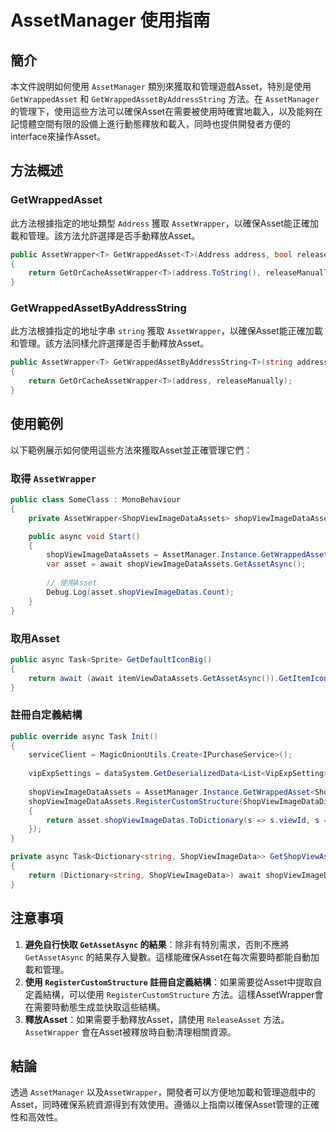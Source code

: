 # AssetManager 使用指南

## 簡介

本文件說明如何使用 `AssetManager` 類別來獲取和管理遊戲Asset，特別是使用 `GetWrappedAsset` 和 `GetWrappedAssetByAddressString` 方法。在 `AssetManager` 的管理下，使用這些方法可以確保Asset在需要被使用時確實地載入，以及能夠在記憶體空間有限的設備上進行動態釋放和載入，同時也提供開發者方便的interface來操作Asset。

## 方法概述

### GetWrappedAsset

此方法根據指定的地址類型 `Address` 獲取 `AssetWrapper`，以確保Asset能正確加載和管理。該方法允許選擇是否手動釋放Asset。

```csharp
public AssetWrapper<T> GetWrappedAsset<T>(Address address, bool releaseManually = false) where T : UnityEngine.Object
{
    return GetOrCacheAssetWrapper<T>(address.ToString(), releaseManually);
}
```

### GetWrappedAssetByAddressString

此方法根據指定的地址字串 `string` 獲取 `AssetWrapper`，以確保Asset能正確加載和管理。該方法同樣允許選擇是否手動釋放Asset。

```csharp
public AssetWrapper<T> GetWrappedAssetByAddressString<T>(string address, bool releaseManually = false) where T : UnityEngine.Object
{
    return GetOrCacheAssetWrapper<T>(address, releaseManually);
}
```

## 使用範例

以下範例展示如何使用這些方法來獲取Asset並正確管理它們：

### 取得 `AssetWrapper`

```csharp
public class SomeClass : MonoBehaviour
{
    private AssetWrapper<ShopViewImageDataAssets> shopViewImageDataAssets;

    public async void Start()
    {
        shopViewImageDataAssets = AssetManager.Instance.GetWrappedAsset<ShopViewImageDataAssets>(AssetManager.Address.ShopViewImageAssets);
        var asset = await shopViewImageDataAssets.GetAssetAsync();
      
        // 使用Asset
        Debug.Log(asset.shopViewImageDatas.Count);
    }
}
```

### 取用Asset

```csharp
public async Task<Sprite> GetDefaultIconBig()
{
    return await (await itemViewDataAssets.GetAssetAsync()).GetItemIconBigDefault();
}
```

### 註冊自定義結構

```csharp
public override async Task Init()
{
    serviceClient = MagicOnionUtils.Create<IPurchaseService>();
  
    vipExpSettings = dataSystem.GetDeserializedData<List<VipExpSetting>>(dataSystem.jsonPath.vipExpSetting);
  
    shopViewImageDataAssets = AssetManager.Instance.GetWrappedAsset<ShopViewImageDataAssets>(AssetManager.Address.ShopViewImageAssets);
    shopViewImageDataAssets.RegisterCustomStructure(ShopViewImageDataDictName, asset =>
    {
        return asset.shopViewImageDatas.ToDictionary(s => s.viewId, s => s);
    });
}

private async Task<Dictionary<string, ShopViewImageData>> GetShopViewAssetDict()
{
    return (Dictionary<string, ShopViewImageData>) await shopViewImageDataAssets.GetCustomStructureAsync(ShopViewImageDataDictName);
}
```

## 注意事項

1. **避免自行快取 `GetAssetAsync` 的結果**：除非有特別需求，否則不應將 `GetAssetAsync` 的結果存入變數。這樣能確保Asset在每次需要時都能自動加載和管理。
2. **使用 `RegisterCustomStructure` 註冊自定義結構**：如果需要從Asset中提取自定義結構，可以使用 `RegisterCustomStructure` 方法。這樣AssetWrapper會在需要時動態生成並快取這些結構。
3. **釋放Asset**：如果需要手動釋放Asset，請使用 `ReleaseAsset` 方法。`AssetWrapper` 會在Asset被釋放時自動清理相關資源。

## 結論

透過 `AssetManager` 以及`AssetWrapper`，開發者可以方便地加載和管理遊戲中的Asset，同時確保系統資源得到有效使用。遵循以上指南以確保Asset管理的正確性和高效性。
